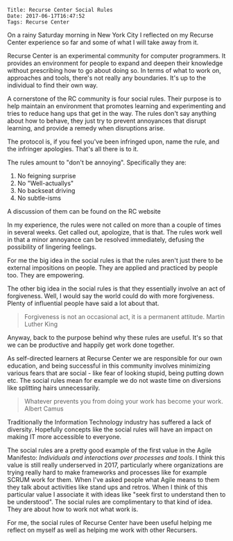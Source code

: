     Title: Recurse Center Social Rules
    Date: 2017-06-17T16:47:52
    Tags: Recurse Center

On a rainy Saturday morning in New York City I reflected on my Recurse Center experience so far and some of what I will take away from it.

Recurse Center is an experimental community for computer programmers. It provides an environment for people to expand and deepen their knowledge without prescribing how to go about doing so. In terms of what to work on, approaches and tools, there's not really any boundaries. It's up to the individual to find their own way.

A cornerstone of the RC community is four social rules. Their purpose is to help maintain an environment that promotes learning and experimenting and tries to reduce hang ups that get in the way. The rules don't say anything about how to behave, they just try to prevent annoyances that disrupt learning, and provide a remedy when disruptions arise.

The protocol is, if you feel you've been infringed upon, name the rule, and the infringer apologies. That's all there is to it.

The rules amount to "don't be annoying". Specifically they are:

1. No feigning surprise
2. No "Well-actuallys"
3. No backseat driving
4. No subtle-isms

A discussion of them can be found on the RC website [](https://www.recurse.com/manual#sub-sec-social-rules)

In my experience, the rules were not called on more than a couple of times in several weeks. Get called out, apologize, that is that. The rules work well in that a minor annoyance can be resolved immediately, defusing the possibility of lingering feelings.

For me the big idea in the social rules is that the rules aren't just there to be external impositions on people. They are applied and practiced by people too. They are empowering.

The other big idea in the social rules is that they essentially involve an act of forgiveness. Well, I would say the world could do with more forgiveness. Plenty of influential people have said a lot about that.

> Forgiveness is not an occasional act, it is a permanent attitude. Martin Luther King

Anyway, back to the purpose behind why these rules are useful. It's so that we can be productive and happily get work done together.

As self-directed learners at Recurse Center we are responsible for our own education, and being successful in this community involves minimizing various fears that are social - like fear of looking stupid, being putting down etc. The social rules mean for example we do not waste time on diversions like splitting hairs unnecessarily.

> Whatever prevents you from doing your work has become your work. Albert Camus

Traditionally the Information Technology industry has suffered a lack of diversity. Hopefully concepts like the social rules will have an impact on making IT more accessible to everyone.

The social rules are a pretty good example of the first value in the Agile Manifesto: _Individuals and interactions over processes and tools_. I think this value is still really underserved in 2017, particularly where organizations are trying really hard to make frameworks and processes like for example SCRUM work for them. When I've asked people what Agile means to them they talk about activities like stand ups and retros. When I think of this particular value I associate it with ideas like "seek first to understand then to be understood". The social rules are complimentary to that kind of idea. They are about how to work not what work is.

For me, the social rules of Recurse Center have been useful helping me reflect on myself as well as helping me work with other Recursers.
